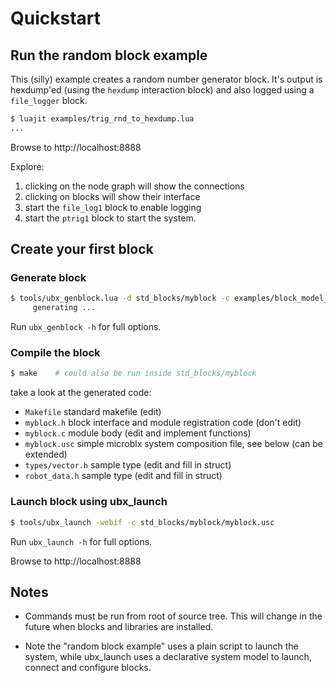 Quickstart
==========

Run the random block example
----------------------------

This (silly) example creates a random number generator block. It's
output is hexdump'ed (using the `hexdump` interaction block) and also
logged using a `file_logger` block.

```sh
$ luajit examples/trig_rnd_to_hexdump.lua
...
```

Browse to http://localhost:8888

Explore:

 1. clicking on the node graph will show the connections
 1. clicking on blocks will show their interface
 1. start the `file_log1` block to enable logging
 1. start the `ptrig1` block to start the system.


Create your first block
-----------------------

### Generate block

```sh
$ tools/ubx_genblock.lua -d std_blocks/myblock -c examples/block_model_example.lua
     generating ...
```

Run `ubx_genblock -h` for full options.

### Compile the block

```sh
$ make    # could also be run inside std_blocks/myblock
```

take a look at the generated code:
 - `Makefile` standard makefile (edit)
 - `myblock.h` block interface and module registration code (don't edit)
 - `myblock.c` module body (edit and implement functions)
 - `myblock.usc` simple microblx system composition file, see below (can be extended)
 - `types/vector.h` sample type (edit and fill in struct)
 - `robot_data.h` sample type (edit and fill in struct)

### Launch block using ubx_launch

```sh
$ tools/ubx_launch -webif -c std_blocks/myblock/myblock.usc
```

Run `ubx_launch -h` for full options.

Browse to http://localhost:8888


Notes
-----

 - Commands must be run from root of source tree. This will change in
   the future when blocks and libraries are installed.
   
 - Note the "random block example" uses a plain script to launch the
   system, while ubx_launch uses a declarative system model to launch,
   connect and configure blocks.
